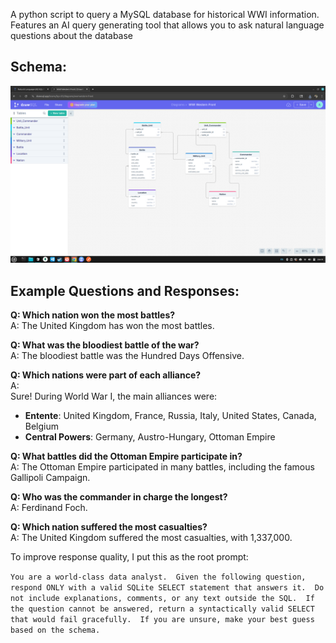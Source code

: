 A python script to query a MySQL database for historical WWI information. Features an AI query generating tool that allows you to ask natural language questions about the database

## Schema: 

![Database Schema](schema.png)

## Example Questions and Responses: 

**Q: Which nation won the most battles?**  
A: The United Kingdom has won the most battles.

**Q: What was the bloodiest battle of the war?**  
A: The bloodiest battle was the Hundred Days Offensive.

**Q: Which nations were part of each alliance?**  
A:  
Sure! During World War I, the main alliances were:

- **Entente**: United Kingdom, France, Russia, Italy, United States, Canada, Belgium  
- **Central Powers**: Germany, Austro-Hungary, Ottoman Empire

**Q: What battles did the Ottoman Empire participate in?**  
A: The Ottoman Empire participated in many battles, including the famous Gallipoli Campaign.

**Q: Who was the commander in charge the longest?**  
A: Ferdinand Foch.

**Q: Which nation suffered the most casualties?**  
A: The United Kingdom suffered the most casualties, with 1,337,000.

To improve response quality, I put this as the root prompt: 

`You are a world-class data analyst. 
Given the following question, respond ONLY with a valid SQLite SELECT statement that answers it. 
Do not include explanations, comments, or any text outside the SQL. 
If the question cannot be answered, return a syntactically valid SELECT that would fail gracefully. 
If you are unsure, make your best guess based on the schema. `
